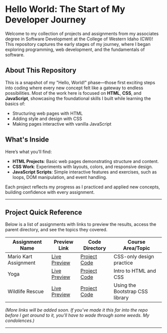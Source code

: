 # Hello World: The Start of My Developer Journey

<!-- TODO Add a table to the top that is a quick reference for some of the top or featured projects/assignemnts. such as the more advanced previews -->

Welcome to my collection of projects and assignments from my associates degree in Software Development at the College of Western Idaho (CWI)! This repository captures the early stages of my journey, where I began exploring programming, web development, and the fundamentals of software.

## About This Repository

This is a snapshot of my "Hello, World!" phase—those first exciting steps into coding where every new concept felt like a gateway to endless possibilities. Most of the work here is focused on **HTML**, **CSS**, and **JavaScript**, showcasing the foundational skills I built while learning the basics of:
- Structuring web pages with HTML
- Adding style and design with CSS
- Making pages interactive with vanilla JavaScript

## What's Inside

Here’s what you’ll find:
- **HTML Projects**: Basic web pages demonstrating structure and content.
- **CSS Work**: Experiments with layouts, colors, and responsive design.
- **JavaScript Scripts**: Simple interactive features and exercises, such as loops, DOM manipulation, and event handling.

Each project reflects my progress as I practiced and applied new concepts, building confidence with every assignment.

---

## Project Quick Reference

Below is a list of assignments with links to preview the results, access the parent directory, and see the topics they covered.

| Assignment Name       | Preview Link                                                                 | Code Directory                                                           | Course Area/Topic                       |
|-----------------------|------------------------------------------------------------------------------|---------------------------------------------------------------------------|-----------------------------------------|
| Mario Kart Assignment | [Live Preview](https://aaronjpotter93.github.io/mario-kart/index.html)       | [Project Code](https://github.com/aaronjpotter93/aaronjpotter93.github.io/tree/main/mario-kart) | CSS-only design practice                |
| Yoga                  | [Live Preview](https://aaronjpotter93.github.io/yoga/index.html)             | [Project Code](https://github.com/aaronjpotter93/aaronjpotter93.github.io/tree/main/yoga)             | Intro to HTML and CSS                   |
| Wildlife Rescue       | [Live Preview](https://aaronjpotter93.github.io/wildlife-rescue-bootstrap/index.html) | [Project Code](https://github.com/aaronjpotter93/aaronjpotter93.github.io/tree/main/wildlife-rescue-bootstrap) | Using the Bootstrap CSS library         |
*(More links will be added soon. If you’ve made it this far into the repo before I get around to it, you’ll have to wade through some weeds. My condolences.)*


---
